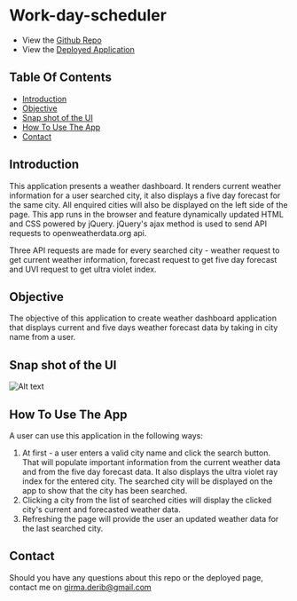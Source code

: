 # Work-day-scheduler
* View the [Github Repo](https://github.com/girmaD/Weather-Dashboard)
* View the [Deployed Application](https://girmad.github.io/Weather-Dashboard/)
## Table Of Contents
* [Introduction](#Introduction)
* [Objective](#Objective)
* [Snap shot of the UI](#snap-shot-of-the-UI)
* [How To Use The App](#How-To-Use-The-App)
* [Contact](Contact)
## Introduction
This application presents a weather dashboard. It renders current weather information for a user searched city, it also displays a five day forecast for the same city. All enquired cities will also be displayed on the left side of the page. This app runs in the browser and feature dynamically updated HTML and CSS powered by jQuery. jQuery's ajax method is used to send API requests to openweatherdata.org api.

Three API requests are made for every searched city - weather request to get current weather information, forecast request to get five day forecast and UVI request to get ultra violet index.

## Objective

The objective of this application to create weather dashboard application that displays current and five days weather forecast data by taking in city name from a user.

## Snap shot of the UI

![Alt text](./Assets/scheduler.png)

## How To Use The App

A user can use this application in the following ways:
1. At first - a user enters a valid city name and click the search button. That will populate important information from the current weather data and from the five day forecast data. It also displays the ultra violet ray index for the entered city. The searched city will be displayed on the app to show that the city has been searched.
2. Clicking a city from the list of searched cities will display the clicked city's current and forecasted weather data.
3. Refreshing the page will provide the user an updated weather data for the last searched city.

## Contact

Should you have any questions about this repo or the deployed page, contact me on [girma.derib@gmail.com](mailto:girma.derib@gmail.com)
